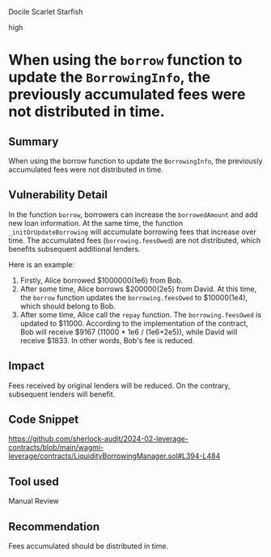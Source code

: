Docile Scarlet Starfish

high

# When using the `borrow` function to update the `BorrowingInfo`, the previously accumulated fees were not distributed in time.

## Summary

When using the borrow function to update the `BorrowingInfo`, the previously accumulated fees were not distributed in time.

## Vulnerability Detail

In the function `borrow`, borrowers can increase the `borrowedAmount` and add new loan information. At the same time, the function `_initOrUpdateBorrowing` will accumulate borrowing fees that increase over time. The accumulated fees (`borrowing.feesOwed`) are not distributed, which benefits subsequent additional lenders. 

Here is an example:

1. Firstly, Alice borrowed $1000000(1e6) from Bob.
2. After some time, Alice borrows $200000(2e5) from David. At this time, the `borrow` function updates the `borrowing.feesOwed` to $10000(1e4), which should belong to Bob.
3. After some time, Alice call the `repay` function. The `borrowing.feesOwed` is updated to $11000. According to the implementation of the contract, Bob will receive $9167 (11000 * 1e6 / (1e6+2e5)), while David will receive $1833. In other words, Bob's fee is reduced.

## Impact

Fees received  by original lenders will be reduced. On the contrary, subsequent lenders will benefit.

## Code Snippet

https://github.com/sherlock-audit/2024-02-leverage-contracts/blob/main/wagmi-leverage/contracts/LiquidityBorrowingManager.sol#L394-L484

## Tool used

Manual Review

## Recommendation

Fees accumulated should be distributed in time.